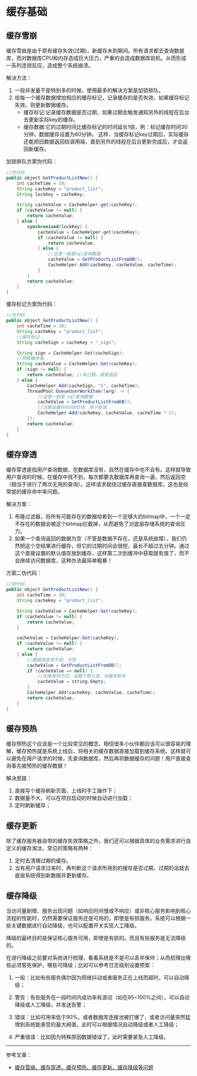 # 缓存基础

## 缓存雪崩

缓存雪崩是由于原有缓存失效(过期)，新缓存未到期间。所有请求都去查询数据库，而对数据库CPU和内存造成巨大压力，严重的会造成数据库宕机。从而形成一系列连锁反应，造成整个系统崩溃。

解决方法：

1. 一般并发量不是特别多的时候，使用最多的解决方案是加锁排队。
2. 给每一个缓存数据增加相应的缓存标记，记录缓存的是否失效，如果缓存标记失效，则更新数据缓存。
    + 缓存标记:记录缓存数据是否过期，如果过期会触发通知另外的线程在后台去更新实际key的缓存。
    + 缓存数据:它的过期时间比缓存标记的时间延长1倍，例：标记缓存时间30分钟，数据缓存设置为60分钟。 这样，当缓存标记key过期后，实际缓存还能把旧数据返回给调用端，直到另外的线程在后台更新完成后，才会返回新缓存。

加锁排队方案伪代码：

```java
//伪代码
public object GetProductListNew() {
    int cacheTime = 30;
    String cacheKey = "product_list";
    String lockKey = cacheKey;

    String cacheValue = CacheHelper.get(cacheKey);
    if (cacheValue != null) {
        return cacheValue;
    } else {
        synchronized(lockKey) {
            cacheValue = CacheHelper.get(cacheKey);
            if (cacheValue != null) {
                return cacheValue;
            } else {
                //这里一般是sql查询数据
                cacheValue = GetProductListFromDB();
                CacheHelper.Add(cacheKey, cacheValue, cacheTime);
            }
        }
        return cacheValue;
    }
}
```

缓存标记方案伪代码：

```java
//伪代码
public object GetProductListNew() {
    int cacheTime = 30;
    String cacheKey = "product_list";
    //缓存标记
    String cacheSign = cacheKey + "_sign";

    String sign = CacheHelper.Get(cacheSign);
    //获取缓存值
    String cacheValue = CacheHelper.Get(cacheKey);
    if (sign != null) {
        return cacheValue; //未过期，直接返回
    } else {
        CacheHelper.Add(cacheSign, "1", cacheTime);
        ThreadPool.QueueUserWorkItem((arg) -> {
            //这里一般是 sql查询数据
            cacheValue = GetProductListFromDB();
            //日期设缓存时间的2倍，用于脏读
            CacheHelper.Add(cacheKey, cacheValue, cacheTime * 2);
        });
        return cacheValue;
    }
}
```

## 缓存穿透

缓存穿透是指用户查询数据，在数据库没有，自然在缓存中也不会有。这样就导致用户查询的时候，在缓存中找不到，每次都要去数据库再查询一遍，然后返回空（相当于进行了两次无用的查询）。这样请求就绕过缓存直接查数据库，这也是经常提的缓存命中率问题。

解决方案：

1. 布隆过滤器，将所有可能存在的数据哈希到一个足够大的bitmap中，一个一定不存在的数据会被这个bitmap拦截掉，从而避免了对底层存储系统的查询压力。
1. 如果一个查询返回的数据为空（不管是数据不存在，还是系统故障），我们仍然把这个空结果进行缓存，但它的过期时间会很短，最长不超过五分钟。通过这个直接设置的默认值存放到缓存，这样第二次到缓冲中获取就有值了，而不会继续访问数据库，这种办法最简单粗暴！

方案二伪代码：

```java
//伪代码
public object GetProductListNew() {
    int cacheTime = 30;
    String cacheKey = "product_list";

    String cacheValue = CacheHelper.Get(cacheKey);
    if (cacheValue != null) {
        return cacheValue;
    }

    cacheValue = CacheHelper.Get(cacheKey);
    if (cacheValue != null) {
        return cacheValue;
    } else {
        //数据库查询不到，为空
        cacheValue = GetProductListFromDB();
        if (cacheValue == null) {
            //如果发现为空，设置个默认值，也缓存起来
            cacheValue = string.Empty;
        }
        CacheHelper.Add(cacheKey, cacheValue, cacheTime);
        return cacheValue;
    }
}
```

## 缓存预热

缓存预热这个应该是一个比较常见的概念，相信很多小伙伴都应该可以很容易的理解，缓存预热就是系统上线后，将相关的缓存数据直接加载到缓存系统。这样就可以避免在用户请求的时候，先查询数据库，然后再将数据缓存的问题！用户直接查询事先被预热的缓存数据！

解决思路：

1. 直接写个缓存刷新页面，上线时手工操作下；
2. 数据量不大，可以在项目启动的时候自动进行加载；
3. 定时刷新缓存；

## 缓存更新

除了缓存服务器自带的缓存失效策略之外，我们还可以根据具体的业务需求进行自定义的缓存淘汰，常见的策略有两种：

1. 定时去清理过期的缓存。
2. 当有用户请求过来时，再判断这个请求所用到的缓存是否过期，过期的话就去底层系统得到新数据并更新缓存。

## 缓存降级

当访问量剧增、服务出现问题（如响应时间慢或不响应）或非核心服务影响到核心流程的性能时，仍然需要保证服务还是可用的，即使是有损服务。系统可以根据一些关键数据进行自动降级，也可以配置开关实现人工降级。

降级的最终目的是保证核心服务可用，即使是有损的。而且有些服务是无法降级的。

在进行降级之前要对系统进行梳理，看看系统是不是可以丢卒保帅；从而梳理出哪些必须誓死保护，哪些可降级；比如可以参考日志级别设置预案：

1. 一般：比如有些服务偶尔因为网络抖动或者服务正在上线而超时，可以自动降级；

2. 警告：有些服务在一段时间内成功率有波动（如在95~100%之间），可以自动降级或人工降级，并发送告警；

3. 错误：比如可用率低于90%，或者数据库连接池被打爆了，或者访问量突然猛增到系统能承受的最大阀值，此时可以根据情况自动降级或者人工降级；

4. 严重错误：比如因为特殊原因数据错误了，此时需要紧急人工降级。

---
参考文章：

- [缓存雪崩、缓存穿透、缓存预热、缓存更新、缓存降级等问题](https://blog.csdn.net/xlgen157387/article/details/79530877)
